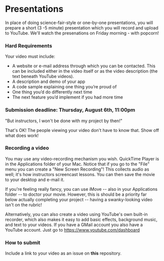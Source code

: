 # Presentations

In place of doing science-fair-style or one-by-one presentations, you will prepare a short (3 -5 minute) presentation which you will record and upload to YouTube. We'll watch the presenations on Friday morning - with popcorn!

### Hard Requirements

Your video must include:

- A website or e-mail address through which you can be contacted. This can be included either in the video itself or as the video description (the text beneath YouTube videos).
- A description and demo of your app
- A code sample explaining one thing you’re proud of
- One thing you’d do differently next time
- The next feature you’d implement if you had more time

### Submission deadline: Thursday, August 6th, 11:00pm

"But instructors, I won't be done with my project by then!"

That's OK! The people viewing your video don't have to know that. Show off what does work!

### Recording a video

You may use any video-recording mechanism you wish. QuickTime Player is in the Applications folder of your Mac. Notice that if you go to the "File" menu you can create a "New Screen Recording"! This collects audio as well; it's how instructors screencast lessons. You can then save the movie to your desktop and e-mail it.

If you're feeling really fancy, you can use iMove -- also in your Applications folder -- to doctor your movie. However, this is should be a priority far below actually completing your project -- having a swanky-looking video isn't on the rubric!

Alternatively, you can also create a video using YouTube's own built-in recorder, which also makes it easy to add basic effects, background music, and text to your videos. If you have a GMail account you also have a YouTube account. Just go to https://www.youtube.com/dashboard

### How to submit

Include a link to your video as an issue on **this** repository.

